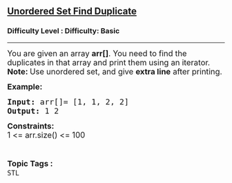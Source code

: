 <h2><a href="https://www.geeksforgeeks.org/problems/unordered-set-find-duplicate/1?page=1&difficulty=Basic&status=unsolved,attempted&sortBy=accuracy">Unordered Set Find Duplicate</a></h2><h3>Difficulty Level : Difficulty: Basic</h3><hr><div class="problems_problem_content__Xm_eO"><p><span style="font-size: 18px;">You are given an array <strong>arr[]</strong>. You need to find the duplicates in that array and print them using an iterator.<br><strong>Note:&nbsp;</strong>Use unordered set, and give <strong>extra line</strong> after printing.</span></p>
<p><span style="font-size: 18px;"><strong>Example:</strong></span></p>
<pre><span style="font-size: 18px;"><strong>Input: </strong>arr[]= [1, 1, 2, 2]<br><strong>Output: </strong>1 2<br></span></pre>
<p><span style="font-size: 18px;"><strong>Constraints:</strong><br>1 &lt;= arr.size() &lt;= 100</span></p></div><br><p><span style=font-size:18px><strong>Topic Tags : </strong><br><code>STL</code>&nbsp;